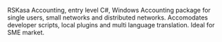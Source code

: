 RSKasa Accounting, entry level C#, Windows Accounting package for single users, small networks and distributed networks. Accomodates developer scripts, local plugins and multi language translation. Ideal for SME market.